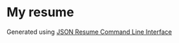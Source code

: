 # My resume

Generated using [JSON Resume Command Line Interface](https://github.com/jsonresume/resume-cli)
